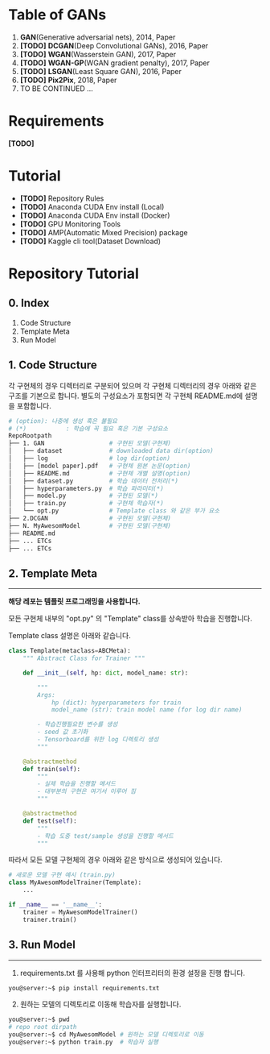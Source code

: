# **Table of GANs**

1. **GAN**(Generative adversarial nets), 2014, Paper
2. **[TODO]** **DCGAN**(Deep Convolutional GANs), 2016, Paper
3. **[TODO]** **WGAN**(Wasserstein GAN), 2017, Paper
4. **[TODO]** **WGAN-GP**(WGAN gradient penalty), 2017, Paper
5. **[TODO]** **LSGAN**(Least Square GAN), 2016, Paper
6. **[TODO]** **Pix2Pix**, 2018, Paper
7. TO BE CONTINUED ... 

# **Requirements**

**[TODO]**

# **Tutorial**

- **[TODO]** Repository Rules
- **[TODO]** Anaconda CUDA Env install (Local)
- **[TODO]** Anaconda CUDA Env install (Docker)
- **[TODO]** GPU Monitoring Tools
- **[TODO]** AMP(Automatic Mixed Precision) package 
- **[TODO]** Kaggle cli tool(Dataset Download)

# Repository Tutorial

## 0. Index 

1. Code Structure
2. Template Meta
3. Run Model

## 1. Code Structure

각 구현체의 경우 디렉터리로 구분되어 있으며 각 구현체 디렉터리의 경우 아래와 같은 구조를 기본으로 합니다. 별도의 구성요소가 포함되면 각 구현체 README.md에 설명을 포함합니다.

```bash
# (option): 나중에 생성 혹은 불필요 
# (*)			: 학습에 꼭 필요 혹은 기본 구성요소
RepoRootpath
├── 1. GAN					# 구현된 모델(구현체)
│   ├── dataset		 		# downloaded data dir(option)
│   ├── log					# log dir(option) 
│   ├── [model paper].pdf 	# 구현체 원본 논문(option)
│   ├── README.md	 		# 구현체 개별 설명(option)
│   ├── dataset.py 			# 학습 데이터 전처리(*)
│   ├── hyperparameters.py 	# 학습 파라미터(*)
│   ├── model.py			# 구현된 모델(*)
│   ├── train.py			# 구현체 학습자(*)
│   └── opt.py				# Template class 와 같은 부가 요소
├── 2.DCGAN					# 구현된 모델(구현체)
├── N. MyAwesomModel		# 구현된 모델(구현체)
├── README.md
├── ... ETCs
├── ... ETCs
```

## 2. Template Meta

---

**해당 레포는 템플릿 프로그래밍을 사용합니다.**

모든 구현체 내부의 "opt.py" 의 "Template" class를 상속받아 학습을 진행합니다. 

Template class 설명은 아래와 같습니다.

```python
class Template(metaclass=ABCMeta):
    """ Abstract Class for Trainer """

    def __init__(self, hp: dict, model_name: str):

		"""
        Args:
            hp (dict): hyperparameters for train
            model_name (str): train model name (for log dir name)

		- 학습진행필요한 변수를 생성 
		- seed 값 초기화 
		- Tensorboard를 위한 log 디렉토리 생성
		"""

    @abstractmethod
    def train(self):
		""" 
		- 실제 학습을 진행할 메서드 
		- 대부분의 구현은 여기서 이루어 짐 
		"""

    @abstractmethod
    def test(self):
		"""
		- 학습 도중 test/sample 생성을 진행할 메서드
		"""
```

따라서 모든 모델 구현체의 경우 아래와 같은 방식으로 생성되어 있습니다.

```python
# 새로운 모델 구현 예시 (train.py)
class MyAwesomModelTrainer(Template):
	...

if __name__ == '__name__':
	trainer = MyAwesomModelTrainer()
	trainer.train()
```


## 3. Run Model 

---

1. requirements.txt 를 사용해 python 인터프리터의 환경 설정을 진행 합니다.

```bash
you@server:~$ pip install requirements.txt
```

2. 원하는 모델의 디렉토리로 이동해 학습자를 실행합니다. 

```bash
you@server:~$ pwd
# repo root dirpath
you@server:~$ cd MyAwesomModel # 원하는 모델 디렉토리로 이동
you@server:~$ python train.py  # 학습자 실행
```